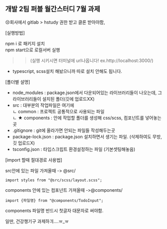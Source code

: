 ## 개발 2팀 퍼블 월간스터디 7월 과제 

😒회사에서 gitlab > hstudy 권한 받고 클론 받아야함, 

[실행방법]<br/>

npm i 로 패키지 설치<br/>
npm start으로 로컬서버 실행 
>>(실행 시키시면 터미널에 url나옵니다! ex.http://localhost:3000/)

- typescript, scss설치 해놨으니까 따로 설치 안해도 됩니다. 



[폴더별 설명]
- node_modules : package.json에서 다운되어있는 라이브러리들이 나오는데, 
그 라이브러리들이 설치된 폴더(깃에 업로드XX)
- src : 대부분의 작업파일은 여기에<br/>
   ㄴ common : 프로젝트 공통적으로 사용되는 파일<br/>
   ㄴ ★ components : 안에 작업할 폴더를 생성해 css/scss, 컴포넌트를 넣어놓는곳
- .gitignore : git에 올라가면 안되는 파일들 작성해두는곳
- package-lock.json : package.json 설치하면서 생기는 파일. (삭제하여도 무방,깃 업로드X)
- tsconfig.json : 타입스크립트 환경설정하는 파일 (기본셋팅해놓음)

[import 할때 절대경로 사용법]

src안에 있는 파일 가져올때
-> @src/ 
```
import styles from "@src/scss/layout.scss";
```
components 안에 있는 컴포넌트 가져올때
->@components/
```
import {파일명} from "@components/TodoInput";
```

components 파일명 반드시 첫글자 대문자로 써야함. 


일딴, 건강챙기구 과제하긔....ㅠ_ㅠ 